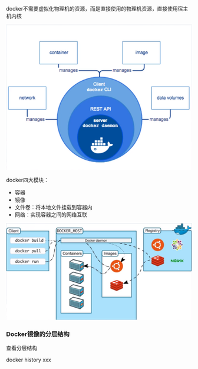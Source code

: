 docker不需要虚拟化物理机的资源，而是直接使用的物理机资源，直接使用宿主机内核

![1544064179886](../images/1544064179886.png)

docker四大模块：

- 容器
- 镜像
- 文件卷：将本地文件挂载到容器内
- 网络：实现容器之间的网络互联

![1544064408325](../images/1544064408325.png)

### Docker镜像的分层结构

查看分层结构

docker history xxx